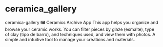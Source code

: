 # ceramica_gallery
ceramica-gallery
🖼️ Ceramics Archive App
This app helps you organize and browse your ceramic works.
You can filter pieces by glaze (esmalte), type of clay (tipo de barro), and techniques used, and view them with photos.
A simple and intuitive tool to manage your creations and materials.
